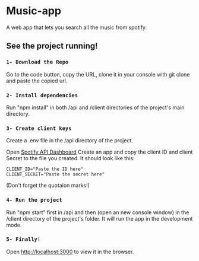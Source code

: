 # Music-app
A web app that lets you search all the music from spotify.

## See the project running!

### `1- Download the Repo`

Go to the code button, copy the URL, clone it in your console with git clone and paste the copied url.

### `2- Install dependencies`

Run "npm install" in both /api and /client directories of the project's main directory.

### `3- Create client keys`

Create a .env file in the /api directory of the project.

Open [Spotify API Dashboard](https://developer.spotify.com/dashboard/login) Create an app and copy the client ID and client Secret to the file you created.
It should look like this:

```
CLIENT_ID="Paste the ID here"
CLIENT_SECRET="Paste the secret here"
```

(Don't forget the quotaion marks!)

### `4- Run the project`

Run "npm start" first in /api and then (open an new console window) in the /client directory of the project's folder.
It will run the app in the development mode.

### `5- Finally!`

Open [http://localhost:3000](http://localhost:3000) to view it in the browser.
